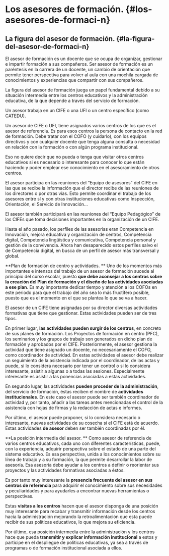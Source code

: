 # Los asesores de formación. {#los-asesores-de-formaci-n}

## La figura del asesor de formación. {#la-figura-del-asesor-de-formaci-n}

El asesor de formación es un docente que se ocupa de organizar, gestionar e impartir formación a sus compañeros. Ser asesor de formación es un paréntesis en la carrera de un docente, un cambio de orientación que permite tener perspectiva para volver al aula con una mochila cargada de conocimientos y experiencias que compartir con sus compañeros.

La figura del asesor de formación juega un papel fundamental debido a su situación intermedia entre los centros educativos y la administración educativa, de la que depende a través del servicio de formación.

Un asesor trabaja en un CIFE o una UFI o un centro específico (como CATEDU).

Un asesor de CIFE o UFI, tiene asignados varios centros de los que es el asesor de referencia. Es para esos centros la persona de contacto en la red de formación. Debe tratar con el COFO (y cuidarlo), con los equipos directivos y con cualquier docente que tenga alguna consulta o necesidad en relación con la formación o con algún programa institucional.

Eso no quiere decir que no pueda o tenga que visitar otros centros educativos si es necesario o interesante para conocer lo que están haciendo y poder emplear ese conocimiento en el asesoramiento de otros centros.

El asesor participa en las reuniones del “Equipo de asesores” del CIFE en las que se recibe la información que el director recibe de las reuniones de los directores o por otras vías. Esto permite coordinar el trabajo de los asesores entre sí y con otras instituciones educativas como Inspección, Orientación, el Servicio de Innovación…

El asesor también participará en las reuniones del “Equipo Pedagógico” de los CIFEs que toma decisiones importantes en la organización de un CIFE.

Hasta el año pasado, los perfiles de las asesorías eran Competencia  en Innovación, mejora educativa y organización de centros, Competencia digital, Competencia lingüística y comunicativa, Competencia personal y gestión de la convivencia. Ahora han desaparecido estos perfiles salvo el de Competencia digital, en busca de un perfil de asesor más transversal y global.

**Plan de formación de centro y actividades.
**
Uno de los momentos más importantes e intensos del trabajo de un asesor de formación sucede al principio del curso escolar, puesto **que debe aconsejar a los centros sobre la creación del Plan de formación y el diseño de las actividades asociadas a ese plan**. Es muy importante dedicar tiempo y atención a los COFOs en este periodo para que el trabajo del año sea lo más fructífero posible, puesto que es el momento en el que se plantea lo que se va a hacer.

El asesor de un CIFE tiene asignadas por su director diversas actividades formativas que tiene que gestionar. Estas actividades pueden ser de tres tipos.

En primer lugar, **las actividades pueden surgir de los centros**, en concreto de sus planes de formación. Los Proyectos de formación en centro (PFC), los seminarios y los grupos de trabajo son generados en dicho plan de formación y aprobados por el CIFE. Posteriormente, el asesor gestiona la actividad que tiene asignado un docente, no necesariamente el COFO, como coordinador de actividad. En estas actividades el asesor debe realizar un seguimiento de la asistencia indicada por el coordinador, de las actas y puede, si lo considera necesario por tener un control o si lo considera interesante, asistir a algunas o a todas las sesiones. Especialmente interesante es asistir a las ponencias asociadas a estas actividades.

En segundo lugar, las actividades **pueden proceder de la administración**, del servicio de formación, éstas reciben el nombre de **actividades institucionales**. En este caso el asesor puede ser también coordinador de actividad y, por tanto, añadir a las tareas antes mencionadas el control de la asistencia con hojas de firmas y la redacción de actas e informes.

Por último, el asesor puede proponer, si lo considera necesario o interesante, nuevas actividades de su cosecha si el CIFE está de acuerdo. Estas actividades **de asesor** deben ser también coordinadas por él.

**La posición intermedia del asesor.
**
Como asesor de referencia de varios centros educativos, cada uno con diferentes características, puede, con la experiencia, adquirir perspectiva sobre el estado de una parte del sistema educativo. Es esa perspectiva, unida a los conocimientos sobre su línea de trabajo y a su formación, la que permite desarrollar la labor de asesoría. Esa asesoría debe ayudar a los centros a definir o reorientar sus proyectos y las actividades formativas asociadas a éstos.

Es por tanto muy interesante la **presencia frecuente del asesor en sus centros de referencia** para adquirir el conocimiento sobre sus necesidades y peculiaridades y para ayudarles a encontrar nuevas herramientas o perspectivas.

Estas **visitas a los centros** hacen que el asesor disponga de una posición muy interesante para recabar y transmitir información desde los centros hacia la administración mejorando la retroalimentación que esta puede recibir de sus políticas educativos, lo que mejora su eficiencia.

Por último, esa posición intermedia entre la administración y los centros hace que pueda **transmitir y explicar información institucional** a estos y participe en el despliegue de políticas educativas, ya sea a través de programas o de formación institucional asociada a ellos.